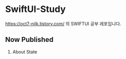 # SwiftUI-Study
https://oct7-nilk.tistory.com/
의 SWIFTUI 공부 레포입니다.

## Now Published
1. About State
